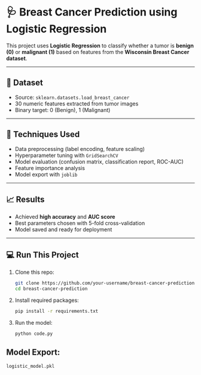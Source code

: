 
# 🩺 Breast Cancer Prediction using Logistic Regression

This project uses **Logistic Regression** to classify whether a tumor is **benign (0)** or **malignant (1)** based on features from the **Wisconsin Breast Cancer dataset**.

---

## 📂 Dataset

- Source: `sklearn.datasets.load_breast_cancer`
- 30 numeric features extracted from tumor images
- Binary target: 0 (Benign), 1 (Malignant)

---

## 🧪 Techniques Used

- Data preprocessing (label encoding, feature scaling)
- Hyperparameter tuning with `GridSearchCV`
- Model evaluation (confusion matrix, classification report, ROC-AUC)
- Feature importance analysis
- Model export with `joblib`

---

## 📈 Results

- Achieved **high accuracy** and **AUC score**
- Best parameters chosen with 5-fold cross-validation
- Model saved and ready for deployment

---

## 💻 Run This Project

1. Clone this repo:
   ```bash
   git clone https://github.com/your-username/breast-cancer-prediction.git
   cd breast-cancer-prediction

2. Install required packages:
   ```bash
   pip install -r requirements.txt

3. Run the model:
   ```bash
   python code.py

## Model Export:
   ```bash
   logistic_model.pkl
